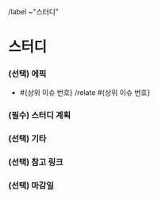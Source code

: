 <!-- 에픽 하위의 이슈일 경우 제목 규칙: [#{에픽 이슈 번호}] ** 스터디 -->
/label ~"스터디"

스터디
==
<!-- 에픽 이슈가 있을 경우 에픽 이슈 번호 필수 기입 -->
### (선택) 에픽
- #{상위 이슈 번호}
/relate #{상위 이슈 번호}


<!-- 스터디 계획 설명 -->
### (필수) 스터디 계획


<!-- 추가적으로 얘기하고 싶은게 있을 경우 작성 -->
### (선택) 기타


<!-- 연관된 링크 기입 -->
### (선택) 참고 링크


<!-- 마감 기한 (ex. 2022/07/17) -->
### (선택) 마감일

